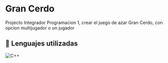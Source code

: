 # Gran Cerdo
Projecto Integrador Programacion 1, crear el juego de azar Gran Cerdo, con opcion multijugador o un jugador 

## 💼 Lenguajes utilizadas
![C++](https://img.shields.io/badge/C++-darkblue?style=for-the-badge&logo=Cplusplus)
